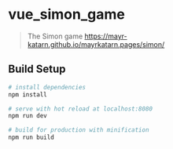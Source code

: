 # vue_simon_game

> The Simon game
> https://mayr-katarn.github.io/mayrkatarn.pages/simon/

## Build Setup

``` bash
# install dependencies
npm install

# serve with hot reload at localhost:8080
npm run dev

# build for production with minification
npm run build
```
